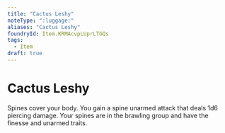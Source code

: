 ```yaml
---
title: "Cactus Leshy"
noteType: ":luggage:"
aliases: "Cactus Leshy"
foundryId: Item.KRMAcvpLUprLTGQs
tags:
  - Item
draft: true
---
```


# Cactus Leshy

Spines cover your body. You gain a spine unarmed attack that deals 1d6 piercing damage. Your spines are in the brawling group and have the finesse and unarmed traits.
